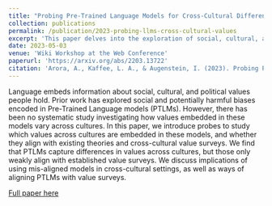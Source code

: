 ```yaml
---
title: "Probing Pre-Trained Language Models for Cross-Cultural Differences in Values"
collection: publications
permalink: /publication/2023-probing-llms-cross-cultural-values
excerpt: 'This paper delves into the exploration of social, cultural, and political values encoded in Pre-Trained Language Models (PTLMs) and investigates how these values vary across cultures. Introducing probes for systematic study, the research reveals that PTLMs capture cultural differences in values, although alignment with established cross-cultural value surveys is weak.'
date: 2023-05-03
venue: 'Wiki Workshop at the Web Conference'
paperurl: 'https://arxiv.org/abs/2203.13722'
citation: 'Arora, A., Kaffee, L. A., & Augenstein, I. (2023). Probing Pre-Trained Language Models for Cross-Cultural Differences in Values. In Proceedings of the First Workshop on Cross-Cultural Considerations in NLP (C3NLP) at EACL 2023.'
---
```

Language embeds information about social, cultural, and political values people hold. Prior work has explored social and potentially harmful biases encoded in Pre-Trained Language models (PTLMs). However, there has been no systematic study investigating how values embedded in these models vary across cultures. In this paper, we introduce probes to study which values across cultures are embedded in these models, and whether they align with existing theories and cross-cultural value surveys. We find that PTLMs capture differences in values across cultures, but those only weakly align with established value surveys. We discuss implications of using mis-aligned models in cross-cultural settings, as well as ways of aligning PTLMs with value surveys.

[Full paper here](https://arxiv.org/abs/2203.13722)